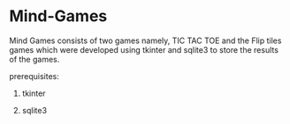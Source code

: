 # Mind-Games

Mind Games consists of two games namely, TIC TAC TOE and the Flip tiles games which were developed using tkinter and sqlite3 to store the results of the games.

prerequisites:

1. tkinter

2. sqlite3

